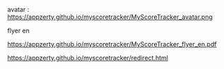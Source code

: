 avatar :
https://appzerty.github.io/myscoretracker/MyScoreTracker_avatar.png

flyer en

https://appzerty.github.io/myscoretracker/MyScoreTracker_flyer_en.pdf


https://appzerty.github.io/myscoretracker/redirect.html
